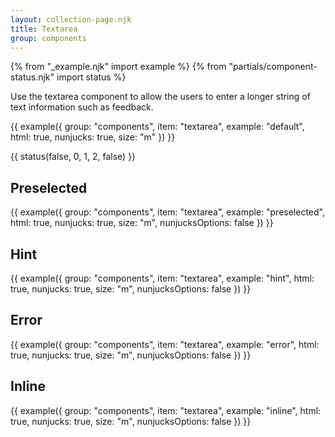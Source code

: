 ```yaml
---
layout: collection-page.njk
title: Textarea
group: components
---
```


{% from "_example.njk" import example %}
{% from "partials/component-status.njk" import status %}

Use the textarea component to allow the users to enter a longer string of text information such as feedback.

{{ example({ group: "components", item: "textarea", example: "default", html: true, nunjucks: true, size: "m" }) }}

{{ status(false, 0, 1, 2, false) }}

## Preselected

{{ example({ group: "components", item: "textarea", example: "preselected", html: true, nunjucks: true, size: "m", nunjucksOptions: false }) }}

## Hint

{{ example({ group: "components", item: "textarea", example: "hint", html: true, nunjucks: true, size: "m", nunjucksOptions: false }) }}

## Error

{{ example({ group: "components", item: "textarea", example: "error", html: true, nunjucks: true, size: "m", nunjucksOptions: false }) }}

## Inline

{{ example({ group: "components", item: "textarea", example: "inline", html: true, nunjucks: true, size: "m", nunjucksOptions: false }) }}
